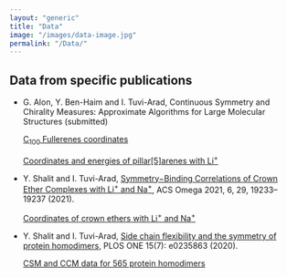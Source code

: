 ```yaml
---
layout: "generic"
title: "Data"
image: "/images/data-image.jpg"
permalink: "/Data/"
---
```


## Data from specific publications 

* G. Alon, Y. Ben-Haim and I. Tuvi-Arad, Continuous Symmetry and Chirality Measures: Approximate Algorithms for Large Molecular Structures (submitted)
  
   [C<sub>100</sub> Fullerenes coordinates](https://nanotube.msu.edu/fullerene/fullerene.php?C=100)
   
   [Coordinates and energies of pillar[5]arenes with Li<sup>+</sup>](/assets/data/pillaraene_confs.zip)

* Y. Shalit and I. Tuvi-Arad, [Symmetry−Binding Correlations of Crown Ether Complexes with Li<sup>+</sup> and Na<sup>+</sup>](https://pubs.acs.org/doi/abs/10.1021/acsomega.1c02684), ACS Omega 2021, 6, 29, 19233–19237 (2021).

   [Coordinates of crown ethers with Li<sup>+</sup> and Na<sup>+</sup>](/assets/data/Li-Na.zip) 


* Y. Shalit and I. Tuvi-Arad, [Side chain flexibility and the symmetry of protein homodimers](https://doi.org/10.1371/journal.pone.0235863), PLOS ONE 15(7): e0235863 (2020). 
  
  [CSM and CCM data for 565 protein homodimers](/assets/data/S2-appendix.xlsx)
<!--[Symmetry of Protein Homodimers](/assets/data/S2-appendix.xlsx)-->
